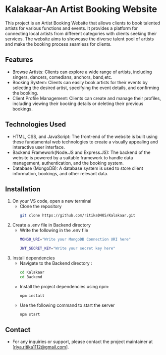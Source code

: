 # Kalakaar-An Artist Booking Website
This project is an Artist Booking Website that allows clients to book talented artists for various functions and events. It provides a platform for connecting local artists from different categories with clients seeking their services. The website aims to showcase the diverse talent pool of artists and make the booking process seamless for clients.
## Features
* Browse Artists: Clients can explore a wide range of artists, including singers, dancers, comedians, anchors, band,etc. 
* Booking System: Clients can easily book artists for their events by selecting the desired artist, specifying the event details, and confirming the booking. 
* Client Profile Management: Clients can create and manage their profiles, including viewing their booking details or deleting their previous bookings.
## Technologies Used
* HTML, CSS, and JavaScript: The front-end of the website is built using these fundamental web technologies to create a visually appealing and interactive user interface.
* Backend Framework(Node.JS and Express.JS): The backend of the website is powered by a suitable framework to handle data management, authentication, and the booking system.
* Database (MongoDB): A database system is used to store client information, bookings, and other relevant data.
## Installation
1. On your VS code, open a new terminal
   - Clone the repository 
      ```sh
     git clone https://github.com/ritika0405/Kalakaar.git
     ```
2.  Create a .env file in Backend directory
    - Write the following in the .env file
       ```sh
      MONGO_URI="Write your MongoDB Connection URI here"
      ```
       ```sh
      JWT_SECRET_KEY="Write your secret key here"
      ```
3. Install dependencies
   - Navigate to the Backend directory :
      ```bash
     cd Kalakaar
     cd Backend
     ```
   - Install the project dependencies using npm:
     ```bash
     npm install
     ```
   - Use the following command to start the server
      ```bash
     npm start
     ```
## Contact
- For any inquiries or support, please contact the project maintainer at [riya.ritika1112@gmail.com].